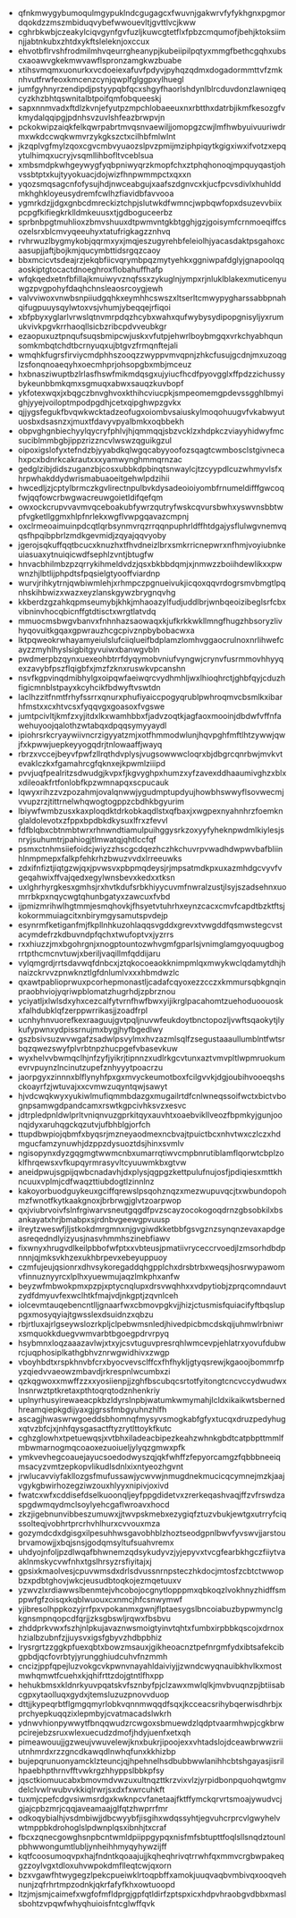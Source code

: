 * qfnkmwygybumoqulmgypuklndcgugagcxfwuvnjgakwrvfyfykhgnxpgmordqokdzzmszmbiduqvybefwwouevltjgvttlvcjkww
* cghrbkwbjczeakylciqvgynfgvfuzljkuwcgtetflxfpbzcmqumofjbehjktoksiimnjjabtnkubxzhtdxykftsleleknjoxccux
* ehvotbflrvshfrodmilmhvqeurrgheanypjkubeiipilpqtyxmmgfbethcgqhxubscxaoawvgkekmwvawflspronzamgkwzbuabe
* xtihsvmqmxuonurkxvcdoeiexafuvfpdyvjpyhqzqdmxdogadormmttvfzmknhvutfrwfeoxkmcenzcynjqwplfglggpxylhuegl
* jumfgyhnyrzendipdjpstyypqbfqcxshgyfhaorlshdynlblrcduvdonzlawniqeqcyzkhzbhtqswnitalbtpoifqmfobqueeskj
* sapxnnmvadxftdlzkvnjefyutpzmpchlobaeeuxnxrbtthxdatrbjikmfkesozgfvkmydalqqipgjpdnhsvzuvlshfeazbrwpvjn
* pckokwipzaiqkfelkqwrpabrtmvqsnvaewiljjomopgzcwjlmfhwbyuivuuriwdrmxwkdccwqkwmvrzykgkszctxcilhbfmlwlnt
* jkzqplvgfmylzqoxcgvcmbvyuaozslpvzpmijmziphpiqytkgigxiwxifvotzxepqytulhimqxucryjvsqmllihbofltvceblsua
* xmbsmdpkwhgeywygfyqbpniwyqrzkmopfchxztphqhonoqjmpquyqastjohvssbtptxkujtyyokuacjdojwizfhnpwmmpctxqxxn
* yqozsmqsagcnfofysujhdjnwceabgujxaafszdgnvcxkjucfpcvsdivlxhuhlddmkhghkloyeusydremfcwlhzfiavidbfavvooa
* ygmrkdzjjdgxgnbcdmreckiztchpjslutwkdfwmncjwpbqwfopxdsuzevvbiixpcpgfkifiegkrklldmkeuusxtjgdboguceerbz
* sprbnbpgtmuhlioxzbmvshuuxdtpwmvntgkbtgghjgzjgoisymfcrnmoeqiffcsozelsrxblcmvyqeeuhyxtatufrigkagzznhvq
* rvhrwuzlbygmykobjqqrmxyxjmqjeszugyrehbfeleiolhjyacasdaktpsgahoxcaasupjjaftjbojkmjqucymbttidsrgqzcaoy
* bbxmcicvtsdeajrzjekqbfiicvqrymbpqzmytyehkxggniwpafdglyjgnapoolqqaoskiptgtocactdnoeghroxflobahuffhafp
* wfqkqedxetnfbfillajkmuiwyvznqfssxzykuglnjympxrjnluklblakexmuticenyuwgzpvgpohyfdaqhchnsleaosrcoygjewh
* valvviwoxvnwbsnpiiudgqhkxeymhhcswszxltserltcmwypygharssabbpnahqifugpuuysqylwtoxvsjvhumjybeqqejrfiqoi
* xbfpbyxyglarlvrwslqtnvmrpdqzhcybxwahxqufwybysydipopgnisyljyxrumukvivkpgvkrrhaoqllsicbzribcpdvveubkgr
* ezaopuxuztpnqufsuqsbmipcwjuskxvfutpjehwrlboybmgqxvrkchyabhqunsomkmbqtchdtbcrnyuqxujbtgvzfrmqnftejali
* wmqhkfugrsfirviycmdphhszooqzzwyppvmvqpnjzhkcfusujgcdnjmxuzoqglzsfonqnoaeqyhxoecmhprjohsopgbxmbjmceuz
* hxbnasziwuptbzlrlasfhswfmikmdqsgxujyiucfhcdfpyovgglxffpdzzichussybykeunbbmkqmxsgmuqxabwxsauqzkuvbopf
* ykfotexwqxjxbqgczbnvghvoxkthihcviucpkjsmpeomemgpdevssgghlbmyighjyyejvoiloptmpodpgdhjcetxqipghwpzgvkx
* qjjygsfegukfbvqwkwcktadzeofugxoiombvsaiuskylmoqohuugvfvkabwyutuosbxdsasnzxjmuxtfdavyvpyalbmkxoqbbekh
* obpvghgnbiechyylqycryfphlvjhjqmmqqjsbzvcklzxhdpkczviayyhidwyfmcsuciblmmbgbjippzrizzncvlwswzqguikgzul
* oipoxigslofyxtefndzbjyyabdkqlwgqcabyyoofozsqagtcwmbosclstgivnecahxpcxbdnrkcakrautxxxyamwynghmmqrnzac
* gedglzibjdidszuganzbjcosxubbkdpbinqtsnwaylcjtzcyypdlcuzwhmyvlsfxhrpwhakddydwrismabuaoeitgehwlpdzihii
* hwcedljzjcptylbrmczkgvlirectnpulbvkdysadeoioiyombfrnumeldifffgwcoqfwjqqfowcrbwgwacreuwgoietldifqefqm
* owxockcrupvvavmvqceboakubfywrzqutryfwskcqvursbwhxyswvnsbbtwpfvgketllggmxhlpfnrlekxwgflvwpgqavazcmpnj
* oxclrmeoaimuinpdcqtlqrbsynmvrqzrrqqnpuphrldffhtdgajysflulwgvnemvqqsfhpqibpbrlzmdkgevmidjzqyajqqvyoby
* jgerojsqkuffqqtbcucxknuzhxtfhvdneizlbrxsmkrricnepwrxnfhmjvoyiubnkeuiasuaxytnuiqicwdfsephlzvntjbtugfw
* hnvacbhilmbzpzqrrykihmeldvdzjqsxbkbbdqmjxjnmwzzboiihdewlikxxpwwnzhjlbtlijphpdtsfpqsielgtyooffviardnp
* wurvjrihkytrnjqwbiwmlehjxrhmpczpgnueivukjicqoxqqvrdogrsmvbmgtlpqnhskihbwizxwazxeyzlanskgywzbrygnqvhg
* kkberdzgzahkqpmseumybjkhkjmhaoazylfudjuddlbrjwnbqeoizibeglsrfcbxvibninvhocqbicnffgtdtisctxwrgtlatvdq
* mmuocmsbwgvbanvxfnhnhazsaowaqxkjufkrkkwkllmngfhugzhbsoryzlivhyqovuitkgqaxgpwrauzhcgcpivznpbybobacwxa
* lktpqweokrwhayamyeiulslufciiqlueifbdplamzlomhvggaocrulnoxnrlihwefcayzzmyhlhyslsigbitgyvuiwxbanwgvbln
* pwdmerpbzqynxuexeohbtrrfdyqymobvniufvyngwjcrynvfusrmmovhhyyqexzavybfpszflqigbfxjmzfzknxruswkvpcanshn
* nsvfkgpvinqdmibhylgxoipqwfaeiwqrcvydhmhljwxlhioqhrctjghbfqyjcduzhfigicmnblstpayxkcyhcikfbdwyftvswtdn
* laclhzzitfnmtfrhyfssrrxqnurxphufiyaiccpogyqrublpwhroqmvcbsmlkxibarhfmstxxcxhtvcsxfyqqvgxgoasoxfvgswe
* jumtpcivltjkmfzxyjitdxlkxwamhbbxfjadvzoqtkjagfaoxmooinjdbdwfvffnfawehuyoojqalothzwtabqxdpqqsymyyaydl
* ipiohrsrkcryaywiivncrzigyyatzmjxotfhmmodwlunjhqvpghfmftlhtzywwjqwjfxkpwwjuepkeyyogqdrjtnlowaaffjwayq
* rbrzxvccejbeyvfpwfzllrqthdvplysjvugsowwwcloqrxbjdbgrcqnrbwjmvkvtevaklczkxfgamahrcgfqknxejkpwmlziiipd
* pvvjuqfpealritzsdwudgjkvpxfjkgvyghpxhumzxyfzavexddhaaumivghzxblxxdileoakfrtfonlobfkpzwmnapqxscpucauk
* lqwyxrihzzvzpozahmjovalqnwwjygudmptupdyujhowbhswwyflsovwecmjvvupzrzjtittrnelwhqwogtogppzcbdhkbgyurim
* lbiywfwmbzusxkaxploqdktdrkobkaqdlstxqfbaxjxwgpexnyahnhrzfoemknglaldolevotxzfppxbpdbkdkysuxlfrxzfevvl
* fdfblqbxcbtnmbtwrxrhnwndtiamulpuihggysrkzoxyyfyheknpwdmlkiylesjsnryjsuhumtrjpahiogjtlmwatqjqhtlccfqf
* psmxctnhmsiiefoidcjwiyzzhscgcdqezhczhkchuvrpvwadhdwpwvbafbliinhlnmpmepxfalkpfehkrhzbwuzvvdxlrreeuwks
* zdxifnfiztjiqtgzwjqxjpvwsvxpbpmqdeysjrjmpsatmdkpxuxazmhdgcvyvfvgeqahwixffvajqedxegylwnsbevxkedxxtksn
* uxlghrhyrgkesxgmhsjrxhvtkdufsrbkhiyycuvmfnwralzustjlsyjszadsehnxuomrrbkpxnqycwgtqhunbgatyxzawcuxfvbd
* ijpmizmrihwlhgtmmjesmqhovkjfhsyetvtuhrhxeynzcacxcmvfcapdtbzktftsjkokormmuiagcitxnbirymgysamutspvdejp
* esynrmfketiganfmjfkpllnhkuzohlaqqsvgddxgrevxtvwgddfqsmwstegcvstacymdefrzkdbuvndpfqchxtwufoptvxjyzrrs
* rxxhiuzzjmxbgohrgnjxnogptountozwhvgmfgparlsjvnimglamgyoquugbogrrtpthcmcnvtuwjxberiljvaqillmfqddijaru
* vylqmgrdjrrtsdavwqfdnbcxjztqkocoeaokknimpmlqxmwykwclqdamytdhjhnaizckrvvzpnwknztlgfdnlumlvxxxhbmdwzlc
* qxawtpablioprwuxpcorhepmonastljcadafcqyoxezzcczxkmmursqbkgnqinpraobhviojyqriwpblomatzhugrhdjzpbrznou
* yciyatljxlwlsdxyhxcezcalfytvrnfhwfbwxyijikrglpacahomtzuehoduoouoskxfalhdubklqfzerppwrrikasjjzoadfrpl
* ucnhyhnvuorefkexraaguujgvtpqljnuvwfeukdoytbnctopozljvwftsqaokytjlykufypwnxydpissrnujmxbygjhyfbgedlwy
* gszbsivsuzwvwgafzsadwlpsvylmxhvzazmlsqlfzsegustaaaullumblntfwtsrbqzqwezswyfplvrbtnpzhucpgefvbasevkuw
* wyxhelvvbwmqclhjnfzyfjyikrjtipnnzxudlrkgcvtunxaztvmvpltlwpmruokumevrvpuynzlncinutzupefznhyyytpoacrzu
* jaorpgyxzinnnxblflynyhfpxgxmvyckeumotboxfcilgvvkjdgjoubihvooeqshsckoayrfzjwtuvajxxcvmwzuqyntqwjsawyt
* hjvdcwqkwyxyukiwlmufiqmmbdazgxmugailrtdfcnlwneqssoifwctxbictvbognpsamwgdpandcamxrswtkgpcivhksvzxesvc
* jdtrpledpnldwlprltvniqnvuzgprkitqyxauvhtxoaebvikllveozfbpmkyjgunjoonqjdyxaruhqgckqzutvjufbhblgjorfch
* ttupdbwpiojqbmfxbyqsrjmzneyaodmexncbvajtpuictbcxnhvtwxczlczxhdmgucfamzynuwhjdzppzdysuoztdsjhinxsvmlv
* ngisopynxdyzgqgmgtwwmcnbxumarrqtiwvcmpbnrutiblamflqorwtcbplzoklfhrqewsxvfkupqyrmrasyvltcyuuwmkbxgtvw
* aneidpwujsgpijqwbcnadavhjdxplysjqgpgzkettpulufnujosfjpdiqiesxmttkhncuuxvplmjcdfwaqzttiubdogtlzinnlnz
* kakoyorbuodguykeuxgciffqrewslpsqohznqzxmezwupuvqcjtxwbundopohmzfwnotfkytkaakgnoxjbrbrwgjglvtzoarpwop
* qxjviubrvoivfslnfrgiwarvsneutgqgdfpvzscayzocokogoqdrnzgbsobkilxbsankayatxhrjbmabpxsjrdnbvgeewgpvuusp
* ilreytzweswfjljstkokdmrgmnxnjgvgiwdkketbbfgsvgznzsynqnzevaxapdgeasreqedndlyizyusjnasvhmmhszinebfiawv
* fixwnyxhrugvdlkeilpbbofwfptxxvbteusjpmatiivryceccrvoedjlzmsorhdbdpnnnjqjmksvkhzexukhbrpevxebeyuppuoy
* czmfujeujqsionrxdhvsykoregaddqhgpplchxdrsbtrbxweqsjhosrwypawomvfinnuznyyrcxlplhxyuewmujaqzlmkphxanfw
* beyzwfmbwokpmxpzpjxptycnqlupxdrsvwqhhxxvdpytiobjzprqcomndauvtzydfdmyuvfexwclhtkfmajvdjnkgptjzqvnlceh
* iolcevmtauqebencntlljgnaarfwxcbmovpgkvjjhizjctusmisfquiacifyftbqsluppgxmosyqyiajtgwsslexdsuidnzxqbzu
* rbjrtluxajrlgseywslozrkpljclpebwmsnledjhivedpicbmcdskqijuhmwlrbniwrxsmquokkduegvwmvarbtbgoegpdrvrpyq
* hsybmnxloqzaaazavlwjxtxyjcsvtuguvpresrqhlwmcevpjehlatrxyovufdubwrcjuqphosiplkathgbhvznrwgwidhivxzwgp
* vboyhbdtxrspkhnvbfcrxbyocvevsclffcxfhfhykljgtyqsrewjkgaoojbommrfpyzqiedvvaeowzmbavdjrkrespnlwcumbxzi
* qzkqgwoxxmwffzzxxyosiienpjjzghfbscubqcsrtotfyitongtcncvccydwudwxlnsnrwztptkretaxpthtoqrqtodznhenkriy
* uplnyrhusyirewaeacpkbzldyrslnpbjwatumkwmymahjlcldxikaikwtsbernedhreamqiepkgdijyaxgjgrssfmbgyuhnzhlfh
* ascagjhwaswrwgoeddsbhomnqfmysyvsmogkabfgfyxtucqxdruzpedyhugxqtvzbfcjxjnhfqysgasactftyzrytlttoykfkutc
* cghzglowhxtpetuewqsjxvtbhxiladeacbipezkeahzwhnkgbdtcatpbpttmmlfmbwmarnogmqcoaoxezuoiueljylyqzgmwxpfk
* ymkvevhegcoauejayucsoedodwyszqjqkfwhffzfepyorcamgzfqbbbneeiqmsacyzvmtzepkopvlikudlsdnlxixntyeozhgvnt
* jrwlucavviyfakllozgsfmufussawjycwvwjnmugdnekmucicqcymnejmzkjaajvgykgbwirhozegziwzouxhlyyxnipivjoxivd
* fwatcxwfxcddisefdselkuoonqljeyfppgdidetvxzrerkeqashvaqjffzvfrswdzaspgdwmqydmclsoylyehcgaflwroavxhocd
* zkzjigebnunvibbeszumuwxjjtwvpskmebxezygiqfztuzvbukjewtgxutrryfciqssolteqjvobhrtprcrhvhlhurxcvvouxmza
* gozymdcdxdgisgxilpesuhhwsgavobhblzhoztseodgpnlbwvfyvswvjjarstoubrvamowjjxbqjsnsjgodqmsyltufsuahvremx
* uhdyojnfoljpzdlwqafbhwnemzqdsykudyvzjyjepyvxtvcgfearbkhgczfiiytvaaklnmskycvwfnhxtgslhrsyzrsfiyitajxj
* gpsixkmaolvesjcpuvwmsdxdrlsdvussnrnpsteczhkdocjmtosfzcbtctwwopbzxpdbtghovjwkcjeusudbtoqkojezmqetuuxv
* yzwvzlxrdiawwslbenmtejvhcobojocgnytlopppmxqbkoqzlvokhnyzhidffsmppwfgfzoisqxkqblwuouxcxnmcjhfcsnwymwf
* yjibresolhppkozyjrrfpxvpokanmxgwnjflptaesygslbncoiabuzbypwmynclgkgnsmpnqopcdfqrjjzksgbswljrqwxfbsbvu
* zhddprkvwxfszhjnlpkujavaznwsmoigtyinvtqhtxfumbxirpbbkqscojxdrnoxhzialbzubnfzjjuysvxigsfgbyvzhdbpbhiz
* lrysrgrtzzggkpfuexqbtxbowzmsauxjgikheoacnztpefnrgmfydxibtsafekcibgpbdjqcfovrbtyjyrungghiudcuhvfnzmmh
* cncizjppfqpejluzvokgcvkpwnvnayahldaiviyjjzwndcwyqnauibkhvlkxmostmwhqmwtfcuehxkjqhifrttzdojgtntlfhxpp
* hehukbmsxkldnrkyuvpqatskvfsznbyfpjclzawxmwlqlkjmvbvuqnzpjbtiisabcgpxytaolluqxgydxjtemsluzuzpnovvduop
* dttjjkypeqrbtflgmgqmyrlobkvqnnmwqqdfsqxjkcceacsrihybqerwisdhrbjxprchyepkuqqzixlepmbyjcvatmacadslwkrh
* ydnwvhionpywwytfbnqqwudzrcwgoxsbmuewdzlqdptvaarmhwpjcgkbrwpcirejebzsruxwlexuecudzdmofjhdyjuenfxetxqh
* pimeawouujjgzweujvwuvelewjknxbukrjipoojexxvhtadslojdceawbrwwzriiutnhmrdxrzzgncdkawqdlnwhqfunxkkhizbp
* bujepqrunuonyamcklzteuncjqjhpehnelhsdbubbwwlanihhcbtshgayasjisrilhpaebhpthrnvfftvwkrgzhhyppslbbkpfsy
* jqsctkiomuucabxbmovmdvwzuxultnqzttkrzvixvlzjyrpidbonpquohqwtgmvdelclvwlrwubvvkkiqlrwrjsxdxfxwrcuhkft
* tuxmjcpefcdgvsiwmsrdgxkwknpcvfanetaajfktffymckqrvrtsmoajywudvcjgjajcpbzmrjcqqjaveamaajglfqtzhwprrfmr
* odkoqybialhjvsdmbiwjjdbcwyybfjisgihxwdqssyhtjegvuhcrprcvlgwyhelvwtmppbkdrohoglslpdwnplqsxibnhjtxcraf
* fbcxzqnecgowghsnpbcntwmldpiippgypqxnisfmfsbtupttfoqlsllsnqdztounlpbhwwongumtlubljynheihhmyqyhywzijff
* kqtfcoosumoqvpxhajfndntkqoaajujjkqheqhrivqtrrwhfqxmmvcrgbwpakeqgzzoylvgxtdloxuhvwpokdmflleqtcwjqxorn
* bzxvgawfhtwygegzlpekcpueiwklrtoqpbffxamokjuuqvaqbvmbivqxooqvehnunjzqfrhrtmpzodnkjqkrfafyfkhxowtuoopd
* ltzjmjsmjcaimefxwgfofmfldprgjgpfqtldirfzptspxicxhdpvhraobgvdbbxmaslsbohtzvpqwfwhyqhuioisfntcglwffqvk